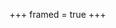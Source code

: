+++
framed = true
+++

<div id="quote-box"> <br> </div>

<script>
  document.addEventListener("DOMContentLoaded", function() {
    const quotes = fetch("quotes.md")
      .then(response => response.text())
      .then(data => data.split("%").map(quote => "damyge@damygectrl:~$ fortune " + `<br>` + quote));

    quotes.then(quotesWithFortune => {
      document.getElementById("quote-box").textContent = quotesWithFortune[Math.floor(Math.random() * quotesWithFortune.length)];
    });
  });
</script>